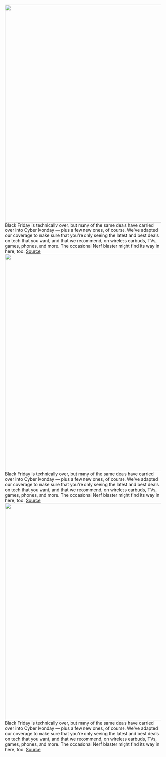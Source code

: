 <img src='https://cdn.vox-cdn.com/thumbor/HhvhPU8qDBQGjZPmzjo5wsnsn0Q=/0x0:2040x1360/1200x800/filters:focal(857x517:1183x843)/cdn.vox-cdn.com/uploads/chorus_image/image/70204030/Cyber_Monday_Deals.0.jpg' width='700px' /><br/>
Black Friday is technically over, but many of the same deals have carried over into Cyber Monday — plus a few new ones, of course. We've adapted our coverage to make sure that you're only seeing the latest and best deals on tech that you want, and that we recommend, on wireless earbuds, TVs, games, phones, and more. The occasional Nerf blaster might find its way in here, too.
<a href='https://www.theverge.com/22796651/cyber-monday-2021-best-deals-sales-tech-gadgets-laptops-phones-tvs-headphones-gaming'> Source <a/><img src='https://cdn.vox-cdn.com/thumbor/HhvhPU8qDBQGjZPmzjo5wsnsn0Q=/0x0:2040x1360/1200x800/filters:focal(857x517:1183x843)/cdn.vox-cdn.com/uploads/chorus_image/image/70204030/Cyber_Monday_Deals.0.jpg' width='700px' /><br/>
Black Friday is technically over, but many of the same deals have carried over into Cyber Monday — plus a few new ones, of course. We've adapted our coverage to make sure that you're only seeing the latest and best deals on tech that you want, and that we recommend, on wireless earbuds, TVs, games, phones, and more. The occasional Nerf blaster might find its way in here, too.
<a href='https://www.theverge.com/22796645/cyber-monday-2021-early-deals-sales-tech-laptops-phones-tvs-headphones-gaming'> Source <a/><img src='https://cdn.vox-cdn.com/thumbor/HhvhPU8qDBQGjZPmzjo5wsnsn0Q=/0x0:2040x1360/1200x800/filters:focal(857x517:1183x843)/cdn.vox-cdn.com/uploads/chorus_image/image/70204030/Cyber_Monday_Deals.0.jpg' width='700px' /><br/>
Black Friday is technically over, but many of the same deals have carried over into Cyber Monday — plus a few new ones, of course. We've adapted our coverage to make sure that you're only seeing the latest and best deals on tech that you want, and that we recommend, on wireless earbuds, TVs, games, phones, and more. The occasional Nerf blaster might find its way in here, too.
<a href='https://www.theverge.com/22796645/cyber-monday-2021-early-deals-sales-tech-laptops-phones-tvs-headphones-gaming'> Source <a/>